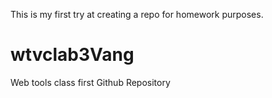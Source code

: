 This is my first try at creating a repo for homework purposes.

# wtvclab3Vang
Web tools class first Github Repository
